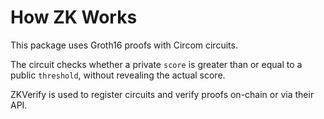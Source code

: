 # How ZK Works

This package uses Groth16 proofs with Circom circuits.

The circuit checks whether a private `score` is greater than or equal to a public `threshold`, without revealing the actual score.

ZKVerify is used to register circuits and verify proofs on-chain or via their API.